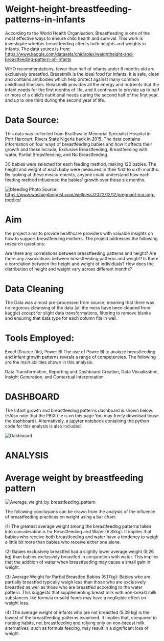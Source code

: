 # Weight-height-breastfeeding-patterns-in-infants
According to the World Health Organisation, Breastfeeding is one of the most effective ways to ensure child health and survival. This work is investigate whether breastfeeding affects both heights and weights in infants. The data source is from:   https://www.kaggle.com/datasets/chidirolex/weightheight-and-breastfeeding-pattern-of-infants       

WHO recommendations, fewer than half of infants under 6 months old are exclusively breastfed.
Breastmilk is the ideal food for infants. It is safe, clean and contains antibodies which help protect against many common childhood illnesses. Breastmilk provides all the energy and nutrients that the infant needs for the first months of life, and it continues to provide up to half or more of a child’s nutritional needs during the second half of the first year, and up to one third during the second year of life. 


# Data Source:

This data was collected from Braithwaite Memorial Specialist Hospital in Port Harcourt, Rivers State Nigeria back in 2015. The data contains information on four ways of breastfeeding babies and how it affects their growth and these include; Exclusive Breastfeeding, Breastfeeding with water, Partial Breastfeeding, and No Breastfeeding.

30 babies were selected for each feeding method, making 120 babies. The height and weight of each baby were measured in their first to sixth months. By looking at these measurements, anyone could understand how each feeding method influenced the babies' growth over those six months.

![bfeeding](https://github.com/michaelegbujua/Weight-height-breastfeeding-patterns-in-infants/assets/40715460/eee9ccfb-97fd-4411-a14d-8a1b18efe1b4)
Photo Source: https://www.washingtonpost.com/wellness/2022/12/12/pregnant-nursing-toddler/

# Aim

the project aims to provide healthcare providers with valuable insights on how to support breastfeeding mothers. The project addresses the following research questions:

Are there any correlations between breastfeeding patterns and height?
Are there any associations between breastfeeding patterns and weight?
Is there a correlation between the height and weight of individuals?
How does the distribution of height and weight vary across different months?


# Data Cleaning

The Data was almost pre-processed from source, meaning that there was no regorous cleansing of the data (all the mess have been cleaned from kaggle) except for slight data transformations, filtering to remove blanks and ensuring that data type for each column fits in well. 

# Tools Employed:

Excel (Source file), Power BI
The use of Power BI to analyze breastfeeding and infant growth patterns reveals a range of competencies. The following are the main abilities shown in this analysis:

Data Transformation, 
Reporting and Dashboard Creation, 
Data Visualization, 
Insight Generation, and 
Contextual Interpretation




# DASHBOARD

The  Infant growth and breastfeeding patterns dashboard is shown below. (*Also note that the PBIX file is on this page You may freely download touse the dashboard). Alternatively, a jupyter notebook containing the python code for this analysis is also included.

![Dashboard](https://github.com/michaelegbujua/Weight-height-breastfeeding-patterns-in-infants/assets/40715460/c0e6cc94-9e88-4d34-b1c3-62cf2a8b4fe9)


# ANALYSIS


# Average weight by breastfeeding pattern


![Average_weight_by_breastfeeding_pattern](https://github.com/michaelegbujua/Weight-height-breastfeeding-patterns-in-infants/assets/40715460/6894f8b2-2910-4584-97b7-294604060b7a)

The following conclusions can be drawn from the analysis of the influence of breastfeeding practices on weight using a bar chart:

(1) The greatest average weight among the breastfeeding patterns taken into consideration is for Breastfeeding and Water (6.35kg). It implies that babies who receive both breastfeeding and water have a tendency to weigh a little bit more than babies who receive either one alone.

(2) Babies exclusively breastfed had a slightly lower average weight (6.26 kg) than babies exclusively breastfed in conjunction with water. This implies that the addition of water when breastfeeding may cause a small gain in weight.

(3) Average Weight for Partial Breastfed Babies (6.17kg): Babies who are partially breastfed typically weigh less than those who are exclusively breastfed as well as those who are breastfed according to the water pattern. This suggests that supplementing breast milk with non-breast milk substances like formula or solid foods may have a negligible effect on weight loss.

(4) The average weight of infants who are not breastfed (5.39 kg) is the lowest of the breastfeeding patterns examined. It implies that, compared to nursing habits, not breastfeeding and relying only on non-breast milk alternatives, such as formula feeding, may result in a significant loss of weight.
